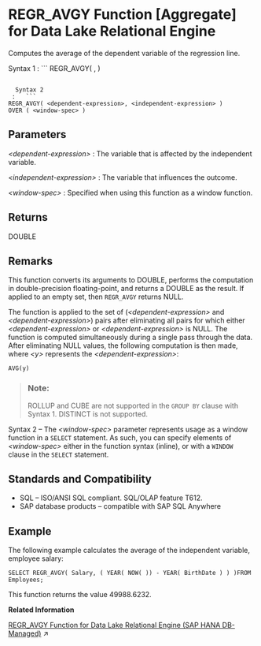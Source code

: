 <!-- loioa574426e84f210159d5d8adecd1f70f2 -->

# REGR\_AVGY Function \[Aggregate\] for Data Lake Relational Engine

Computes the average of the dependent variable of the regression line.



 Syntax 1
 :   ```
REGR_AVGY( <dependent-expression>, <independent-expression> )
```

  Syntax 2
 :   ```
REGR_AVGY( <dependent-expression>, <independent-expression> )
OVER ( <window-spec> )
```

 

<a name="loioa574426e84f210159d5d8adecd1f70f2__REGR_AVGY_parm1"/>

## Parameters

 *<dependent-expression\>*
 :   The variable that is affected by the independent variable.

  *<independent-expression\>*
 :   The variable that influences the outcome.

  *<window-spec\>*
 :   Specified when using this function as a window function.

 

<a name="loioa574426e84f210159d5d8adecd1f70f2__REGR_AVGY_returns1"/>

## Returns

DOUBLE



<a name="loioa574426e84f210159d5d8adecd1f70f2__REGR_AVGY_remarks1"/>

## Remarks

This function converts its arguments to DOUBLE, performs the computation in double-precision floating-point, and returns a DOUBLE as the result. If applied to an empty set, then `REGR_AVGY` returns NULL.

The function is applied to the set of \(*<dependent-expression\>* and *<dependent-expression\>*\) pairs after eliminating all pairs for which either *<dependent-expression\>* or *<dependent-expression\>* is NULL. The function is computed simultaneously during a single pass through the data. After eliminating NULL values, the following computation is then made, where *<y\>* represents the *<dependent-expression\>*:

```
AVG(y)
```

> ### Note:  
> ROLLUP and CUBE are not supported in the `GROUP BY` clause with Syntax 1. DISTINCT is not supported.

Syntax 2 – The *<window-spec\>* parameter represents usage as a window function in a `SELECT` statement. As such, you can specify elements of *<window-spec\>* either in the function syntax \(inline\), or with a `WINDOW` clause in the `SELECT` statement.



<a name="loioa574426e84f210159d5d8adecd1f70f2__REGR_AVGY_standards1"/>

## Standards and Compatibility

-   SQL – ISO/ANSI SQL compliant. SQL/OLAP feature T612.
-   SAP database products – compatible with SAP SQL Anywhere



<a name="loioa574426e84f210159d5d8adecd1f70f2__REGR_AVGY_examples1"/>

## Example

The following example calculates the average of the independent variable, employee salary:

```
SELECT REGR_AVGY( Salary, ( YEAR( NOW( )) - YEAR( BirthDate ) ) )FROM Employees;
```

This function returns the value 49988.6232.

**Related Information**  


[REGR_AVGY Function for Data Lake Relational Engine (SAP HANA DB-Managed)](https://help.sap.com/viewer/a898e08b84f21015969fa437e89860c8/2023_1_QRC/en-US/a54d2f0bde2f44d6bb973767b6fc47f4.html "Computes the average of the dependent variable of the regression line.") :arrow_upper_right:

